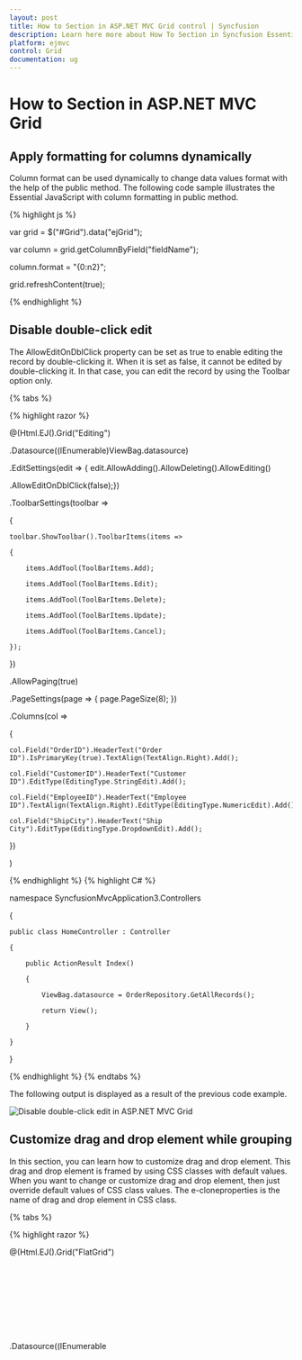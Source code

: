 ```yaml
---
layout: post
title: How to Section in ASP.NET MVC Grid control | Syncfusion
description: Learn here more about How To Section in Syncfusion Essential ASP.NET MVC Grid Control, its element and more.
platform: ejmvc
control: Grid
documentation: ug
---
```

# How to Section in ASP.NET MVC Grid

##  Apply formatting for columns dynamically

Column format can be used dynamically to change data values format with the help of the public method. The following code sample illustrates the Essential JavaScript with column formatting in public method.

{% highlight js %}

var grid = $("#Grid").data("ejGrid");

var column = grid.getColumnByField("fieldName");

column.format = "{0:n2}";

grid.refreshContent(true);


{% endhighlight  %}


## Disable double-click edit

The AllowEditOnDblClick property can be set as true to enable editing the record by double-clicking it. When it is set as false, it cannot be edited by double-clicking it. In that case, you can edit the record by using the Toolbar option only.

{% tabs %}
 
{% highlight razor %}

@(Html.EJ().Grid<object>("Editing")

.Datasource((IEnumerable<object>)ViewBag.datasource)

.EditSettings(edit => { edit.AllowAdding().AllowDeleting().AllowEditing()

.AllowEditOnDblClick(false);})

.ToolbarSettings(toolbar =>

{

	toolbar.ShowToolbar().ToolbarItems(items =>

	{

		items.AddTool(ToolBarItems.Add);

		items.AddTool(ToolBarItems.Edit);

		items.AddTool(ToolBarItems.Delete);

		items.AddTool(ToolBarItems.Update);

		items.AddTool(ToolBarItems.Cancel);

	});

})

.AllowPaging(true)

.PageSettings(page => { page.PageSize(8); })

.Columns(col =>

{

	col.Field("OrderID").HeaderText("Order ID").IsPrimaryKey(true).TextAlign(TextAlign.Right).Add();

	col.Field("CustomerID").HeaderText("Customer ID").EditType(EditingType.StringEdit).Add();

	col.Field("EmployeeID").HeaderText("Employee ID").TextAlign(TextAlign.Right).EditType(EditingType.NumericEdit).Add();

	col.Field("ShipCity").HeaderText("Ship City").EditType(EditingType.DropdownEdit).Add();

})

)


{% endhighlight  %}
{% highlight C# %}

namespace SyncfusionMvcApplication3.Controllers

{

    public class HomeController : Controller

    {

        public ActionResult Index()

        {

            ViewBag.datasource = OrderRepository.GetAllRecords();

            return View();

        }         

    }	

}

{% endhighlight %}
{% endtabs %}


The following output is displayed as a result of the previous code example.

![Disable double-click edit in ASP.NET MVC Grid](How-to_images/Disable-double-click-edit_img1.png)


## Customize drag and drop element while grouping

In this section, you can learn how to customize drag and drop element. This drag and drop element is framed by using CSS classes with default values. When you want to change or customize drag and drop element, then just override default values of CSS class values. The e-cloneproperties is the name of drag and drop element in CSS class.

{% tabs %}
 
{% highlight razor %}

<style type="text/css">

	.e-grid .e-cloneproperties 
	{

		background-color: black;

	}

</style>

@(Html.EJ().Grid<EditableOrder>("FlatGrid")

.Datasource((IEnumerable<object>)ViewBag.datasource)

.AllowGrouping(true)

.AllowPaging()

)

{% endhighlight  %}

{% highlight C# %}

namespace MVCSampleBrowser.Controllers

{

    public partial class GridController : Controller

    {
        public ActionResult Default()

        {
            ViewBag.datasource = OrderRepository.GetAllRecords();
            return View();
        }
    }
}

{% endhighlight  %}

{% endtabs %} 



The following output is displayed as a result of the previous code example.

![Customize drag and drop element while grouping in ASP.NET MVC Grid](How-to_images/Customize-Drag-and-Drop-element-while-grouping_img1.png)

## Display tooltip

To apply tooltip for cells, You need to use the `CustomAttributes` in columns. For more reference, about the [`CustomAttributes`](http://help.syncfusion.com/aspnetmvc/grid/columns#custom-attribute).

{% tabs %}


{% highlight razor %}


@(Html.EJ().Grid<OrdersView>("FlatGrid")

        .Datasource((IEnumerable<object>)ViewBag.datasource)

        .AllowPaging()

        .Columns(col =>

           {

               col.Field("OrderID").HeaderText("Order ID").TextAlign(TextAlign.Right).Width(75).Add();
               col.Field("CustomerID").HeaderText("Customer ID").Width(80).CustomAttributes(customAttributes => customAttributes.AddAttribute("title","")).Add();
               col.Field("EmployeeID").HeaderText("Employee ID").Width(75).TextAlign(TextAlign.Right).Add();       
			   col.Field("Freight").HeaderText("Freight").TextAlign(TextAlign.Right).Width(75).Format("{0:C}").Add();

           })

        )

{% endhighlight  %}

{% highlight C# %}

namespace MVCSampleBrowser.Controllers

{

    public partial class GridController : Controller

    {

        // GET: /Custom Attributes/



        public ActionResult Default()

        {

              // Data gets from DataContext

            var DataSource = new NorthwindDataContext().OrdersViews.ToList();

            ViewBag.datasource = DataSource;

            return View();

        }

    }

}

{% endhighlight  %}
{% endtabs %}   

## Set dynamic dataSource to grid

Grid control is capable of updating its dataSource as and when required. The grid method “DataSource” helps in achieving this and in this method parameter, you have to pass the new dataSource as list collection.

For instance, consider a textbox above the grid and depending on its value, you can update a new datasource to the grid dynamically.

{% tabs %}
 

{% highlight razor %}

Enter EmployeeID Field Value:

<input type="text" id="colValue" />

<input type="button" id="customButton" value="Change DataSource">

@(Html.EJ().Grid<EJGrid.Models.Order>("Grid")

.Datasource((IEnumerable<object>)ViewBag.datasource)

.AllowPaging()

.Columns(col =>

{

	 col.Field("OrderID").HeaderText("Order ID").TextAlign(TextAlign.Right).Width(75).Add();

	 col.Field("EmployeeID").HeaderText("Employee ID").TextAlign(TextAlign.Right).Width(90).Add();

	 col.Field("Freight").HeaderText("Freight").Format("{0:c}").TextAlign(TextAlign.Right).Width(90).Add();

	 col.Field("ShipCity").HeaderText("Ship City").Width(90).Add();

	 col.Field("Child.Test").HeaderText("TEst").Format("{0:c}").Width(90).Add();

	 col.Field("ShipCountry").HeaderText("Ship Country").Width(90).Add();

})

)

<script>

	$("#customButton").ejButton({

	size: "Normal", click: function (args) {

	var obj = $("#Grid").ejGrid("instance");

	var value = $("#colValue").val();

	//Add custom parameter to the server

	var query = new ej.Query().addParams("EmployeeID", value);

	//Creating ejDataManager with UrlAdaptor

	var dataManager = ej.DataManager({ url: "/Home/GetData", adaptor: new ej.UrlAdaptor() });
	var promise = dataManager.executeQuery(query);
	promise.done(function (e) {

	//Assign the result to the grid dataSource using "dataSource" method.

	obj.dataSource(e.result);

	});



	}})

</script>

{% endhighlight  %}

{% highlight C# %}


namespace EJGrid.Controllers

{

    public class HomeController : Controller

    {

        public ActionResult Index()

        {

            ViewBag.datasource = null;

            return View();

        }



        public JsonResult GetData(int EmployeeID)

        {

            var data = new DataClasses1DataContext().Orders.Where(datasource => datasource.EmployeeID ==        EmployeeID).ToList();

            return Json(data, JsonRequestBehavior.AllowGet);

        }

    }

}


{% endhighlight %}
{% endtabs %} 

The following screenshot illustrates the output.

![Set dynamic dataSource to grid in ASP.NET MVC](How-to_images/Set-Dynamic-DataSource-to-Grid_img1.png)


## Custom binding for grid CRUD operation

In the grid control DataManager is used for data processing. The adaptors of dataManager are customizable that can be extended for custom binding with server-side for grid CRUD operation.

For instance bind the data to grid by using the “remoteSaveAdaptor” and extend it to modify its update method to bind edited record values of grid as “FormCollection” in the server-side.

{% tabs %}

{% highlight razor %}

@(Html.EJ().Grid<EJGrid.Models.Order>("Grid")

        .Datasource(datasource => datasource.Json((IEnumerable<object>)ViewBag.datasource).UpdateURL("Home/Update")

            .InsertURL("Home/Insert").RemoveURL("Home/Remove").Adaptor("remoteSaveAdaptor"))

        .AllowSorting()

        .AllowPaging()

        .EditSettings(edit => { edit.AllowAdding().AllowDeleting().AllowEditing(); })

        .ToolbarSettings(toolbar =>

        {

            toolbar.ShowToolbar().ToolbarItems(items =>

            {

                items.AddTool(ToolBarItems.Add);

                items.AddTool(ToolBarItems.Edit);

                    items.AddTool(ToolBarItems.Delete);

                items.AddTool(ToolBarItems.Update);

                items.AddTool(ToolBarItems.Cancel);

            });

        })

        .Columns(col =>

        {

            col.Field("OrderID").HeaderText("Order ID").IsPrimaryKey(true).TextAlign(TextAlign.Right).Width(90).ValidationRules(v => v.AddRule("required", true).AddRule("number", true)).Add();

            col.Field("EmployeeID").HeaderText("Employee ID").TextAlign(TextAlign.Right).Width(90).ValidationRules(v => v.AddRule("required", true)).Add();

            col.Field("Freight").HeaderText("Freight").TextAlign(TextAlign.Right).Width(80).Add();

            col.Field("ShipName").HeaderText("ShipName").Width(150).Add();

        })

        .ClientSideEvents(eve => eve.Load("load"))

)


    var adaptor = new ej.remoteSaveAdaptor().extend({

        insert: function (dataManager, data, tableName) {

            return {

                url: dataManager.dataSource.insertUrl,

                dataType: 'json',

                contentType: "application/x-www-form-urlencoded; charset=utf-8",

                data: $("#GridEditForm").serialize()

            };

        },

        update: function (dataManager, keyField, value, tableName) {

            return {

                type: "POST",

                url: dataManager.dataSource.updateUrl+"?id="+value.OrderID,

                dataType: 'json',

                contentType: "application/x-www-form-urlencoded; charset=utf-8",

                data: $("#GridEditForm").serialize()

            };

        },

    })



    function load(args) {

        this.model.dataSource.adaptor = new adaptor();

    }

{% endhighlight %}



{% highlight C# %}

namespace EJGrid.Controllers

{

    public class HomeController : Controller

    {

        public ActionResult Index()

        {

            ViewBag.datasource = OrderRepository.GetAllRecords();

            return View();

        }



        public ActionResult Update(int id, FormCollection value)

        {

            var order = new EditableOrder();

            order.OrderID = id;

            if (value["EmployeeID"] != "")

            order.EmployeeID = Convert.ToInt32(value["EmployeeID"]);

            if (value["Freight"] != "")

            order.Freight = Convert.ToDecimal(value["Freight"]);

            if (value["ShipCity"] != null)

            order.ShipCity = value["ShipCity"];

            OrderRepository.Update(order);

            var data = OrderRepository.GetAllRecords();

            return Json(data, JsonRequestBehavior.AllowGet);

        }

        public ActionResult Insert(FormCollection value)

        {

            var order = new EditableOrder();

            order.OrderID = Convert.ToInt32(value["OrderID"]);

            if (value["EmployeeID"] != "")

                order.EmployeeID = Convert.ToInt32(value["EmployeeID"]);

            if (value["Freight"] != "")

                order.Freight = Convert.ToDecimal(value["Freight"]);

            if (value["ShipCity"] != null)

                order.ShipCity = value["ShipCity"];

            OrderRepository.Add(order);

            var data = OrderRepository.GetAllRecords();

            return Json(data, JsonRequestBehavior.AllowGet);

        }

    }

}

{% endhighlight %}
{% endtabs %}    

 ![Custom binding for grid CRUD operation in ASP.NET MVC](How-to_images/Custom-CRUD_img1.png)
 
  
## Binding SignalR endpoint

Grid  supports the SignalR features for live updates in record. Please find the below option to configure signalR with Grid. 

1) Before configure SignalR with the ejGrid. You need to setup the SignalR configuration in Visual Studio project. For reference, please find the link given below.

N> [signalR](http://www.asp.net/signalr/overview/getting-started/tutorial-getting-started-with-signalr#setup "signalr") 



2) After configuration of SignalR, you have to create Hub for communication between different actions of grid. 
{% highlight c# %}

public class SignalHub: Hub

{

	public void modify(string action, string details)

	{

		Clients.All.modify(action, details);

	}

}

{% endhighlight %}

3) Implementation of SignalR communication with Grid through Hub.

{% tabs %}


{% highlight razor %}


@(Html.EJ().Grid<OrdersView>("FlatGrid")

        .Datasource((IEnumerable<object>)ViewBag.datasource)

        .AllowPaging()

        .Columns(col =>

           {

            col.Field("OrderID").HeaderText("Order ID").IsPrimaryKey(true).TextAlign(TextAlign.Right).Width(75).Add();
            col.Field("CustomerID").HeaderText("Customer ID").Width(80).Add();
            col.Field("EmployeeID").HeaderText("Employee ID").TextAlign(TextAlign.Right).Width(75).Add();
            col.Field("Freight").HeaderText("Freight").TextAlign(TextAlign.Right).Width(75).Format("{0:C}").Add();
            col.Field("ShipCity").HeaderText("Ship City").Width(80).Add();

           })

        )
	<!--Reference the SignalR library. -->	
<script src="~/Scripts/jquery.signalR-1.1.4.min.js"></script>
<!--Reference the autogenerated SignalR hub script. -->
<script src="@Url.Content("~/signalr/hubs")" type="text/javascript"></script>
<script>
    $(function () {
        window.signal = $.connection.signalHub;
        window.signal.client.modify = function (action, details) {
            details = JSON.parse(details);
            if (action == "add") $("#FlatGrid").ejGrid("addRecord", details);
            else if (action == "beginedit") $("#Editing").ejGrid("updateRecord", "OrderID", details);
            else $("#Editing").ejGrid("deleteRecord", "OrderID", details);
        };
        $.connection.hub.start().done(function () {
            window.actionComplete = function (args) {
                if (args.requestType == "save" || args.requestType == "delete") window.signal.server.modify(args.requestType == "delete" ? args.requestType : window.previousAction, JSON.stringify(args.rowData));
                if (args.requestType != "delete") window.previousAction = args.requestType;
            }
        });
    })
</script>

{% endhighlight  %}

{% highlight C# %}

namespace MVCSampleBrowser.Controllers

{

    public partial class GridController : Controller

    {

        // GET: /Custom Attributes/



        public ActionResult Default()

        {

              // Data gets from DataContext

            var DataSource = new NorthwindDataContext().OrdersViews.ToList();

            ViewBag.datasource = DataSource;

            return View();

        }

    }

}

{% endhighlight  %}
{% endtabs %}   

## Copy data from Excel to grid

This [blog](https://www.syncfusion.com/blogs/post/Copying-and-Pasting-Excel-Sheet-Data-to-Grid-ASPNET-MVC.aspx) is about conversion of Excel to JSON data. After got JSON data you can bind it to the grid. 


## Use NHibernate with grid

### NHibernate

NHibernate is an object-relational mapping (ORM) solution for the Microsoft .NET platform. It provides a Framework for mapping an object-oriented domain model to a traditional relational database.

### Populate Grid with data by using NHibernate

You can populate the grid with data obtained by using the NHibernate. The UrlAdaptor can be used for data binding and to handle the request and response from the server. You can use the CRUD URL mappers (InsertUrl/UpdateUrl/RemoveUrl/CrudUrl) to provide the action/method to be called while editing.

The grid initialization is as follows.

{% tabs %}

{% highlight razor %}

@(Html.EJ().Grid<EmployeeMap>("Grid")

.Datasource(datasource =>

	datasource.URL("Home/GetData") //Action which returns data

	.InsertURL("Home/PerformInsert") 

	.UpdateURL("Home/PerformUpdate")

	.RemoveURL("Home/PerformDelete")

	.Adaptor(AdaptorType.UrlAdaptor)

)

.AllowPaging()

.EditSettings(edit => edit.AllowEditing().AllowAdding().AllowDeleting().EditMode(EditMode.Normal))

.ToolbarSettings(tools => tools.ShowToolbar().ToolbarItems(items =>

{

	items.AddTool(ToolBarItems.Add);

	items.AddTool(ToolBarItems.Edit);

	items.AddTool(ToolBarItems.Delete);

	items.AddTool(ToolBarItems.Update);

	items.AddTool(ToolBarItems.Cancel);

}))

.Columns(col =>

{

	col.Field("EmployeeID").HeaderText("Employee ID").IsPrimaryKey(true).TextAlign(TextAlign.Right).Width(75).Add();

	col.Field("FirstName").HeaderText("First Name").Width(80).Add();

	col.Field("LastName").HeaderText("Last Name").Add();

	col.Field("Designation").HeaderText("Designation"). Width(75).Add();

})

)

{% endhighlight %}
{% highlight C# %}

namespace UsingNHibernate.Controllers

{

    public class HomeController : Controller

    {

        public IEnumerable<EmployeeMap> list { get; set; }



        public ActionResult Index()

        {



            return View();

        }



        //PROVIDE GRID DATASOURCE

        public ActionResult GetData()

        {

            using (ISession session = AppSession.OpenSession())

            {

                list = session.Query<EmployeeMap>().ToList();

            }

            return Json(new { result = list, count = list.Count() }, JsonRequestBehavior.AllowGet);

        }



        //PERFORM INSERT

        public ActionResult PerformInsert(string action, EmployeeMap value)

        {

            using (ISession session = AppSession.OpenSession())

            {

                using (ITransaction transaction = session.BeginTransaction())

                {

                    session.Save(value);

                    transaction.Commit();

                }

                list = session.Query<EmployeeMap>().ToList();

            }

            return Json(new { result = value, count = list.Count() }, JsonRequestBehavior.AllowGet);

        }



        //PERFORM UPDATE

        public ActionResult PerformUpdate(int key, EmployeeMap value)

        {

            using (ISession session = AppSession.OpenSession())

            {

                var employeeUpdate = session.Get<EmployeeMap>(key);



                employeeUpdate.Designation = value.Designation;

                employeeUpdate.FirstName = value.FirstName;

                employeeUpdate.LastName = value.LastName;



                using (ITransaction transaction = session.BeginTransaction())

                {

                    session.Save(employeeUpdate);

                    transaction.Commit();

                }

                list = session.Query<EmployeeMap>().ToList();

            }



            return Json(new { result = value, count = list.Count() }, JsonRequestBehavior.AllowGet);

        }



        //PERFORM DELETE

        public ActionResult PerformDelete(int key)

        {

            using (ISession session = AppSession.OpenSession())

            {

                using (ITransaction transaction = session.BeginTransaction())

                {

                    session.Delete(session.Get<EmployeeMap>(key));

                    transaction.Commit();

                }

                list = session.Query<EmployeeMap>().ToList();

            }

            return Content("Success"); // Json(new { result = list, count = list.Count() }, JsonRequestBehavior.AllowGet);

        }



    }

}

{% endhighlight %}
{% endtabs %}  
The SessionFactory used by the application is as follows.


{% highlight c# %}
public static class AppSession

{

	public static ISession OpenSession()

	{

		var configuration = new Configuration();

		var configurationPath = HttpContext.Current.Server.MapPath(@"~\Models\nHibernateConfig\Employee.cfg.xml");

		configuration.Configure(configurationPath);

		var employeeConfigurationFile = HttpContext.Current.Server.MapPath(@"~\Models\nHibernateConfig\EmployeeMap.hbm.xml");

		configuration.AddFile(employeeConfigurationFile);

		ISessionFactory sessionFactory = configuration.BuildSessionFactory();

		return sessionFactory.OpenSession();

	}

}

{% endhighlight  %}

N> In the previous code example, the ORM mapping is performed by using the XML-documents and the mapping files are Employee.cfg.xml and EmployeeMap.hbm.xml

## Adding comments in the exported file (Excel, Word or PDF)

We can add comments in the exported file while exporting the grid control.

### Adding comments in Excel sheet

Using the Range property and AddComment method of the XlsIO IRange Class, we will add comments to any cell of particular range in Excel sheet. 

{% tabs %}

{% highlight razor %}

    @(Html.EJ().Grid<OrdersView>("FlatGrid")
        .Datasource((IEnumerable<object>)ViewBag.datasource)
        .ToolbarSettings(toolBar => toolBar.ShowToolbar().ToolbarItems(items =>
            {
              items.AddTool(ToolBarItems.ExcelExport);                    
            }))
        .AllowPaging()
        .Columns(col =>
        {
            col.Field("OrderID").HeaderText("Order ID").TextAlign(TextAlign.Right).Add();
            col.Field("CustomerID").HeaderText("Customer ID").Add();
            col.Field("EmployeeID").HeaderText("Employee ID").TextAlign(TextAlign.Right). Add();          
            col.Field("Freight").HeaderText("Freight").TextAlign(TextAlign.Right).Add();
        })) 
        
{% endhighlight %}
{% highlight c# %}

    public partial class GridController : Controller
    {

        public ActionResult ExportingGrid()
        {
            var DataSource = new NorthwindDataContext().OrdersViews.ToList();
            ViewBag.datasource = DataSource;
            return View();
        }
        public void ExportToExcel(string GridModel)
        {
            GridProperties gridProperty = (GridProperties)Utils.DeserializeToModel(typeof(GridProperties), GridModel);
            ExcelExport exp = new ExcelExport();
            IEnumerable data = new NorthwindDataContext().OrdersViews.ToList();
            IWorkbook book = exp.Export(gridProperty, (IEnumerable)data, "Export.xlsx", ExcelVersion.Excel2010, false, false, "flat-lime", true);            
            book.ActiveSheet.Range["A1:D1"].Merge();
            book.ActiveSheet.Range["A1"].Text = "*Exported Grid Data";//Adding text to the cells of particular range
            book.ActiveSheet.Range["A1"].AddComment().Text = "*Add Comments";//Adding comments to cells of particular range
            book.SaveAs("Export.xlsx", ExcelSaveType.SaveAsXLS, System.Web.HttpContext.Current.Response, ExcelDownloadType.Open);
        }          
    }

{% endhighlight %}
{% endtabs %}

The following screenshot displays the exported grid with comments added to cells

![Adding comments in Excel sheet in ASP.NET MVC Grid](How-to_images/Add-comments-in-the-Exported-file_img1.png)

### Adding comments in exported Word document

We can add comments to the word document using the AppendComment method in the WComment class of the DocIO namespace. We can traverse through the required row/cell with the help of WTable class and thus can append the comment to the table cell.

{% tabs %}

{% highlight razor %}

    @(Html.EJ().Grid<OrdersView>("FlatGrid")
        .Datasource((IEnumerable<object>)ViewBag.datasource)
        .ToolbarSettings(toolBar => toolBar.ShowToolbar().ToolbarItems(items =>
            {                    
              items.AddTool(ToolBarItems.WordExport);                    
            }))
        .AllowPaging()
        .Columns(col =>
        {
            col.Field("OrderID").HeaderText("Order ID").TextAlign(TextAlign.Right).Add();
            col.Field("CustomerID").HeaderText("Customer ID").Add();
            col.Field("EmployeeID").HeaderText("Employee ID").TextAlign(TextAlign.Right). Add();          
            col.Field("Freight").HeaderText("Freight").TextAlign(TextAlign.Right).Add();            
        })) 

{% endhighlight %}
{% highlight c# %}

    public partial class GridController : Controller
    {

        public ActionResult ExportingGrid()
        {
            var DataSource = new NorthwindDataContext().OrdersViews.ToList();
            ViewBag.datasource = DataSource;
            return View();
        }
        public void ExportToWord(string GridModel)
        {
            WordExport exp = new WordExport();
            var DataSource = new NorthwindDataContext().OrdersViews.ToList();
            GridProperties gridProperty = (GridProperties)Utils.DeserializeToModel(typeof(GridProperties), GridModel);
            IWordDocument document = exp.Export(gridProperty, (IEnumerable)data, "Export.docx", false, false, "flat-lime", true);
            var table = document.Sections[0].Tables[0];
            table.AddRow();//Add new row to the grid table                    
            var para = table.Rows[0].Cells[0].AddParagraph().AppendComment("*Comments added");
            document.Save("Export.docx", FormatType.Docx, System.Web.HttpContext.Current.Response, HttpContentDisposition.Attachment);
        }
          
    }
    
{% endhighlight %}
{% endtabs %}

The following screenshot shows the exported grid with comments added to the document.

![Adding comments in exported Word document in ASP.NET MVC Grid](How-to_images/Add-comments-in-the-Exported-file_img2.png)

### Adding comments in exported PDF document

We can add comments to a PDF documents using the annotation support provided in the PDF namespace. The annotation added can be of any format such as freeTextAnnotation, popUpAnnotation and LineAnnotation etc., based on the requirement we can add annotation which is available under Syncfusion.Pdf.Interactive namespace.

{% tabs %}

{% highlight razor %}

    @(Html.EJ().Grid<OrdersView>("FlatGrid")
        .Datasource((IEnumerable<object>)ViewBag.datasource)
        .ToolbarSettings(toolBar => toolBar.ShowToolbar().ToolbarItems(items =>
            {
              items.AddTool(ToolBarItems.PdfExport);                    
            }))
        .AllowPaging()
        .Columns(col =>
        {
            col.Field("OrderID").HeaderText("Order ID").TextAlign(TextAlign.Right).Add();
            col.Field("CustomerID").HeaderText("Customer ID").Add();
            col.Field("EmployeeID").HeaderText("Employee ID").TextAlign(TextAlign.Right). Add();          
            col.Field("Freight").HeaderText("Freight").TextAlign(TextAlign.Right).Add();
        })) 
        
{% endhighlight %}
{% highlight c# %}

    public partial class GridController : Controller
    {

        public ActionResult ExportingGrid()
        {
            var DataSource = new NorthwindDataContext().OrdersViews.ToList();
            ViewBag.datasource = DataSource;
            return View();
        }
        public void ExportToPdf(string GridModel)
        {
            PdfExport exp = new PdfExport();
            var DataSource = new NorthwindDataContext().OrdersViews.ToList();
            GridProperties gridProperty = (GridProperties)Utils.DeserializeToModel(typeof(GridProperties), GridModel);
            PdfDocument document = exp.Export(gridProperty, (IEnumerable)data, "Export.pdf", false, false, "flat-lime", true);           
            RectangleF rectangle = new RectangleF(120, 20, 20, 125);
            //Creates a new pop-up annotation.
            PdfPopupAnnotation popupAnnotation = new PdfPopupAnnotation(rectangle, "*Comments added");
            popupAnnotation.Border.Width = 2;
            popupAnnotation.Border.HorizontalRadius = 10;
            popupAnnotation.Border.VerticalRadius = 20;            
            //Sets the PDF pop-up icon.
            popupAnnotation.Icon = PdfPopupIcon.Comment;
            //Adds the annotation to page.
            document.Pages[0].Annotations.Add(popupAnnotation);
            document.Save("Export.pdf", Response, HttpReadType.Save);
        }
          
    }
    
{% endhighlight %}
{% endtabs %}

The following screenshot displays the exported grid with comments added to cells.

![Adding comments in exported PDF document in ASP.NET MVC Grid](How-to_images/Add-comments-in-the-Exported-file_img3.png)

## Adding header and footer in the exported file (Excel, Word or PDF)

We can add header and footer in the exported file while exporting the grid control.

### Adding header and footer in Excel sheet

Using the Range Text property and SetValue method of the XlsIO IRange Class, we can add headers and footers in Excel sheet. 

{% tabs %}

{% highlight razor %}

    @(Html.EJ().Grid<OrdersView>("FlatGrid")
        .Datasource((IEnumerable<object>)ViewBag.datasource)
        .ToolbarSettings(toolBar => toolBar.ShowToolbar().ToolbarItems(items =>
            {
              items.AddTool(ToolBarItems.ExcelExport);                    
            }))
        .AllowPaging()
        .Columns(col =>
        {
            col.Field("OrderID").HeaderText("Order ID").TextAlign(TextAlign.Right).Add();
            col.Field("CustomerID").HeaderText("Customer ID").Add();
            col.Field("EmployeeID").HeaderText("Employee ID").TextAlign(TextAlign.Right). Add();          
            col.Field("Freight").HeaderText("Freight").TextAlign(TextAlign.Right).Add();
        })) 
        
{% endhighlight %}
{% highlight c# %}

    public partial class GridController : Controller
    {

        public ActionResult ExportingGrid()
        {
            var DataSource = new NorthwindDataContext().OrdersViews.ToList();
            ViewBag.datasource = DataSource;
            return View();
        }
        public void ExportToExcel(string GridModel)
        {
            GridProperties gridProperty = (GridProperties)Utils.DeserializeToModel(typeof(GridProperties), GridModel);
            ExcelExport exp = new ExcelExport();
            IEnumerable data = new NorthwindDataContext().OrdersViews.ToList();
            IWorkbook book = exp.Export(gridProperty, (IEnumerable)data, "Export.xlsx", ExcelVersion.Excel2010, false, false, "flat-lime", true);
            book.ActiveSheet.InsertRow(1);

            // Merging the sheet from Range A1 to D1 for adding title space
            book.ActiveSheet.Range["A1:D1"].Merge();

            //Adding the title using Text property
            book.ActiveSheet.Range["A1"].Text = "Grid Order Data";
            book.ActiveSheet.Range["A1"].CellStyle.HorizontalAlignment = ExcelHAlign.HAlignCenter;//set text alignment

            //Adding footer using SetValue method
            book.ActiveSheet.SetValue(book.ActiveSheet.Rows.Length + 2, book.ActiveSheet.Columns.Length - 3, "CopyRights");
            book.SaveAs("Export.xlsx", ExcelSaveType.SaveAsXLS, System.Web.HttpContext.Current.Response, ExcelDownloadType.Open);
        }          
    }

{% endhighlight %}
{% endtabs %}

### Adding header and footer in exported Word document

We can add header and footer to the word document using the HeadersFooters property in the WHeadersFooters class of the DocIO namespace. We can create an instance of the IWParagraph class and append the header/footer text to it using the AppendText method.

{% tabs %}

{% highlight razor %}

    @(Html.EJ().Grid<OrdersView>("FlatGrid")
        .Datasource((IEnumerable<object>)ViewBag.datasource)
        .ToolbarSettings(toolBar => toolBar.ShowToolbar().ToolbarItems(items =>
            {                    
              items.AddTool(ToolBarItems.WordExport);                    
            }))
        .AllowPaging()
        .Columns(col =>
        {
            col.Field("OrderID").HeaderText("Order ID").TextAlign(TextAlign.Right).Add();
            col.Field("CustomerID").HeaderText("Customer ID").Add();
            col.Field("EmployeeID").HeaderText("Employee ID").TextAlign(TextAlign.Right). Add();          
            col.Field("Freight").HeaderText("Freight").TextAlign(TextAlign.Right).Add();            
        })) 

{% endhighlight %}
{% highlight c# %}

    public partial class GridController : Controller
    {

        public ActionResult ExportingGrid()
        {
            var DataSource = new NorthwindDataContext().OrdersViews.ToList();
            ViewBag.datasource = DataSource;
            return View();
        }
        public void ExportToWord(string GridModel)
        {
            WordExport exp = new WordExport();
            var DataSource = new NorthwindDataContext().OrdersViews.ToList();
            GridProperties gridProperty = (GridProperties)Utils.DeserializeToModel(typeof(GridProperties), GridModel);
            IWordDocument document = exp.Export(gridProperty, (IEnumerable)DataSource, "Export.docx", false, false, "flat-lime", true);
            IWParagraph para = new WParagraph(document);

            //Add header to the word document
            para = document.Sections[0].HeadersFooters.Header.AddParagraph();
            //Insert the header text using AppendText method
            para.AppendText("[Header]");
            //Add footer to the word document
            para = document.Sections[0].HeadersFooters.Footer.AddParagraph();
            //Insert the footer text using AppendText method
            para.AppendText("[Footer]");

            //Adding Title to the Grid
            var index = document.LastSection.Body.ChildEntities.IndexOf(document.LastSection.Tables[0]);
            WParagraph para1 = new WParagraph(document);
            para1.Text = "Grid Title";
            document.LastSection.Body.ChildEntities.Insert(index, para1); 
            document.Save("Export.docx", FormatType.Docx, System.Web.HttpContext.Current.Response, HttpContentDisposition.Attachment);
        }
          
    }
    
{% endhighlight %}
{% endtabs %}

### Adding header and footer in the exported PDF document

We can add header/footer to a PDF documents using the PdfPageTemplateElement class. The header and footer can contain any types of element including dynamic fields.

{% tabs %}

{% highlight razor %}

    @(Html.EJ().Grid<OrdersView>("FlatGrid")
        .Datasource((IEnumerable<object>)ViewBag.datasource)
        .ToolbarSettings(toolBar => toolBar.ShowToolbar().ToolbarItems(items =>
            {
              items.AddTool(ToolBarItems.PdfExport);                    
            }))
        .AllowPaging()
        .Columns(col =>
        {
            col.Field("OrderID").HeaderText("Order ID").TextAlign(TextAlign.Right).Add();
            col.Field("CustomerID").HeaderText("Customer ID").Add();
            col.Field("EmployeeID").HeaderText("Employee ID").TextAlign(TextAlign.Right). Add();          
            col.Field("Freight").HeaderText("Freight").TextAlign(TextAlign.Right).Add();
        })) 
        
{% endhighlight %}
{% highlight c# %}

    public partial class GridController : Controller
    {

        public ActionResult ExportingGrid()
        {
            var DataSource = new NorthwindDataContext().OrdersViews.ToList();
            ViewBag.datasource = DataSource;
            return View();
        }
        public ActionResult ExportToPdf(string GridModel)
        {
            var DataSource = new NorthwindDataContext().OrdersViews.ToList();
            GridProperties gridProperty = (GridProperties)Utils.DeserializeToModel(typeof(GridProperties), GridModel);
            PdfExport exp = new PdfExport();
            PdfDocument document = exp.Export(gridProperty, (IEnumerable)DataSource, "Export.pdf", false, false, "flat-lime", true);

            RectangleF rect = new RectangleF(0, 0, document.PageSettings.Width, 50);

            //create a header pager template
            PdfPageTemplateElement header = new PdfPageTemplateElement(rect);

            //create a footer pager template
            PdfPageTemplateElement footer = new PdfPageTemplateElement(rect);

            Font f = new Font("Helvetica", 10, System.Drawing.FontStyle.Bold);

            PdfFont font = new PdfTrueTypeFont(f, true);

            header.Graphics.DrawString("Demo Report", font, PdfBrushes.Black, new Point(250, 0)); //Add custom text to the Header
            document.Template.Top = header; //Append custom template to the document           

            footer.Graphics.DrawString("CopyRights", font, PdfBrushes.Gray, new Point(250, 0));//Add Custom text to footer
            document.Template.Bottom = footer;//Add the footer template to document
            document.Save(Server.MapPath("/Output/Export.pdf"));
            return RedirectToAction("Index");
        }
          
    }
    
{% endhighlight %}
{% endtabs %}

## External search in grid

Using `search` method of grid, you can search the string in grid externally without using in-built toolbar search support. While using the `search` method it is necessary to set the `AllowSearching` property as `true`. The following code example explains the previous behavior.
{% tabs %}
{% highlight razor %}
<input type="text" id="search" class="e-ejinputtext" />

@(Html.EJ().Button("search")
.Text("Searching")
.ClientSideEvents(eve => { eve.Click("onSearching"); })
)
@(Html.EJ().Grid<OrdersView>("Grid")
.Datasource((IEnumerable<object>)ViewBag.datasource)
.AllowPaging()
.AllowSearching()
.Columns(col =>
{
col.Field("OrderID").Add();
col.Field("CustomerID").Add();
col.Field("EmployeeID").Add();
col.Field("Freight").Add();
col.Field("ShipCity").Add();
col.Field("ShipCountry").Add();
})

)

{% endhighlight %}

{% highlight js %}
function onSearching(args) {
var obj = $("#Grid").ejGrid("instance");
var val = $("#search").val();
obj.search(val);
}
{% endhighlight %}

{% highlight C# %}

namespace SyncfusionMvcApplication3.Controllers

{
  public class HomeController : Controller
    {
        public ActionResult Index()
           {
             ViewBag.datasource = OrderRepository.GetAllRecords();
             return View();
            }         
     }	
}
{% endhighlight %}
{% endtabs %}
The following output is displayed as a result of the previous code example.
![External search in ASP.NET MVC Grid](How-to_images/ExternalSearching_img1.jpeg)


##  Configure grid through the grid model properties
    
There comes a time when you want to set grid properties other than using grid builder i.e., in the Controller side. At the time you can pass `GridProperties` Model instance as a parameter to grid Helper.

We can set grid properties in server-side using the  `GridProperties`  class and use it in view page using grid Helper overload.

In addition to `id` parameter of grid helper we can also pass `GridProperties` Model as another parameter to grid helper. 

The following code example shows you how to set grid properties such as `AllowPaging`, `DataSource` and `Columns` in Controller using `GridProperties` class.

{% tabs %}   
{% highlight razor %}
    
        @model Syncfusion.JavaScript.Models.GridProperties
        @(Html.EJ().Grid<object>("FlatGrid",Model))          
      
      
{% endhighlight  %}
{% highlight c# %}

        namespace EJGrid.Controllers
         {
         public class HomeController : Controller
          {
         public ActionResult Index()
          {            
            List<Column> cols = new List<Column>();
            cols.Add(new Column() { Field = "OrderID" });
            cols.Add(new Column() { Field = "EmployeeID" });
            cols.Add(new Column() { Field = "ShipCity" });
            cols.Add(new Column() { Field = "ShipCountry" });
            cols.Add(new Column() { Field = "Freight" });

            GridProperties prop = new GridProperties();
            prop.DataSource = OrderRepository.GetAllRecords();
            prop.Columns = cols;
            prop.AllowPaging = true;
            return View(prop);
          }
         }
        }
{% endhighlight  %}
{% endtabs %}  

The following output is displayed as a result of the previous code example.

![Configure grid through the grid model properties in ASP.NET MVC](How-to_images/Configure Grid through Grid Model properties_img1.png)

##  Work with partial views

The grid can be rendered in either `Unobtrusive` or `Non-unobtrusive` mode.
       
In unobtrusive mode, to load grid from partial view via AJAX, in the success callback, the partial view should be parsed using the `ej.widget.init` method.  

 N> The `ej.widget.init` method is available in `ej.unobtrusive.min.js` file.
    
 N> If  the `InitUnobtrusiveInScriptManager`  key is set in appSettings of web config then the `Html.EJ().ScriptManager()` should be placed in the partial view.

 The following code example describes the previous behavior.

{% tabs %}   
{% highlight razor %}

           @(Html.EJ().Grid<OrdersView>("PartialGrid")
                .Datasource((IEnumerable<OrdersView>)Model)
                .AllowPaging()           
                .Columns(col =>
                 {
                    col.Field(o => o.OrderID).HeaderText("Order ID").Width(70).TextAlign(TextAlign.Right).Add();
                    col.Field(o => o.EmployeeID).HeaderText("Employee ID").Width(70).TextAlign(TextAlign.Right).Add();
                    col.Field(o => o.CustomerID).HeaderText("Customer ID").Width(70).Add();
                    col.Field(o => o.Freight).HeaderText("Freight").Width(70).TextAlign(TextAlign.Right).Add();
                })
             )
{% endhighlight  %}
{% highlight c# %}

          namespace Grid.Controllers
           {      
            public class HomeController : Controller
             {
              public ActionResult Index()
              {           
               return View();
              }
              public ActionResult GetPartial()
              {
               var model = new NorthwindDataContext().OrdersViews.ToList();
               return PartialView("_GridPartial", model);
               }
              }
           }
{% endhighlight  %}
{% highlight html %}
   
         <div id="target"></div>
{% endhighlight  %}
{% highlight js %}     
    
        <script>
          $(function(){      
             $.ajax({
                 url:'@Url.Action("GetPartial")',
                 success: function(doc){                
                 $("#target").html(doc);
                 ej.widget.init($("#target"));
                }
             });
          });
       </script>
{% endhighlight  %}
{% endtabs %}  

The following output is displayed as a result of the previous code example.

![Work with partial views in ASP.NET MVC Grid](How-to_images/Work with partial views_img1.png)


In non-unobtrusive mode, to load grid from partial view via AJAX, the `ScriptManager` HTML helper should be placed at the bottom of the partial view.

N> The `Html.EJ().ScriptManager()` which is placed in the Layout page will not initiate control rendering in partial view hence every partial view should have their own `ScriptManager`.

The following code sample describes the previous behavior.

{% tabs %}   
{% highlight razor %}

           @(Html.EJ().Grid<OrdersView>("PartialGrid")
                .Datasource((IEnumerable<OrdersView>)Model)
                .AllowPaging()           
                .Columns(col =>
                 {
                    col.Field(o => o.OrderID).HeaderText("Order ID").Width(70).TextAlign(TextAlign.Right).Add();
                    col.Field(o => o.EmployeeID).HeaderText("Employee ID").Width(70).TextAlign(TextAlign.Right).Add();
                    col.Field(o => o.CustomerID).HeaderText("Customer ID").Width(70).Add();
                    col.Field(o => o.Freight).HeaderText("Freight").Width(70).TextAlign(TextAlign.Right).Add();
                })
            )
           @(Html.EJ().ScriptManager())
{% endhighlight  %}
{% highlight c# %}

        namespace Grid.Controllers
        {      
         public class HomeController : Controller
         {
          public ActionResult Index()
           {           
            return View();
           }
           public ActionResult GetPartial()
           {
            var model = new NorthwindDataContext().OrdersViews.ToList();
            return PartialView("_GridPartial", model);
          }
         }
        }
{% endhighlight  %}
{% highlight html %}
   
          <div id="target"></div>
 {% endhighlight  %}
{% highlight js %}     
    
            <script>
                 $(function(){      
                 $.ajax({
                 url:'@Url.Action("GetPartial")',
                success: function(doc){                
                 $("#target").html(doc);
                 }
               });
            });
           </script>     
{% endhighlight  %}
{% endtabs %}  

The following output is displayed as a result of the previous code example.

![Load grid from partial view via AJAX in ASP.NET MVC Grid](How-to_images/Work with partial views_img2.png)

## Rendering the grid using grid properties in server-side

The GridProperties helps to render the grid control in server-side.

The following code example which will explain to render the grid control in server-side.

{% tabs %}

{% highlight razor %}


  @(Html.EJ().Grid<object>("FlatGrid", Model))
  

{% endhighlight  %}

{% highlight c# %}

   namespace Grid.Controllers
   {
     public class GridController : Controller
     {
        public ActionResult GridFeatures()
        {
            GridProperties grid = new GridProperties();
            List<Column> colList = new List<Column>();
            colList.Add(new Column() { Field = "OrderID", HeaderText="Order ID", TextAlign = Syncfusion.JavaScript.TextAlign.Right, Width = 75 });
            colList.Add(new Column() { Field = "CustomerID", HeaderText = "Customer ID", Width = 80 });
            colList.Add(new Column() { Field = "ShipName", HeaderText = "Ship Name", Width = 100 });
            colList.Add(new Column() { Field = "ShipCity", HeaderText = "Ship City", Width = 100 });
            colList.Add(new Column() { Field = "Freight", HeaderText = "Freight", Width = 80, TextAlign = Syncfusion.JavaScript.TextAlign.Right });
            grid.Columns = colList;
            grid.AllowPaging = true;
            grid.DataSource = OrderRepository.GetAllRecords().ToList();
            return View(grid);
        }
     }
   }
   
{% endhighlight  %}

{% endtabs %} 

The following output is displayed as a result of the previous code example.

![ASP.NET MVC Grid rendered in server side](Getting-Started_images/Getting-Started_img4.png)


## Export grid to target location without download prompt(Excel, Word or PDF)

In the Export method we have assigned the target location to save the exported file in the specified path. The target location is placed using the Server.MapPath.

The following code example shows how to save the exported files in a target location.

{% tabs %}

{% highlight razor %}


 @(Html.EJ().Grid<EmployeeView>("MasterGrid")
        .Datasource((IEnumerable<object>)ViewBag.DataSource)
        .AllowPaging()
        .ToolbarSettings(toolBar => toolBar.ShowToolbar().ToolbarItems(items =>
        {
            items.AddTool(ToolBarItems.ExcelExport);
            items.AddTool(ToolBarItems.WordExport);
            items.AddTool(ToolBarItems.PdfExport);
        }))
        .Columns(col =>
        {
            col.Field("OrderID").HeaderText("Order ID").TextAlign(TextAlign.Right).Add();
            col.Field("CustomerID").HeaderText("Customer ID").Add();
            col.Field("EmployeeID").HeaderText("Employee ID").TextAlign(TextAlign.Right).Add();
            col.Field("Freight").HeaderText("Freight").TextAlign(TextAlign.Right).Add();
        })        
)
  

{% endhighlight  %}

{% highlight c# %}

   public ActionResult GridFeatures()
        {

            var DataSource = new NorthwindDataContext().OrdersViews.ToList();
            ViewBag.DataSource = DataSource;
            return View();
            
        }
        public void ExportToExcel(string GridModel)
        {

            ExcelExport exp = new ExcelExport();
            string targetFolder = Server.MapPath("") + "\\New folder\\";    // Set the target folder using Server.MapPath
            var DataSource = new NorthwindDataContext().OrdersViews.ToList();
            GridProperties obj = (GridProperties)Syncfusion.JavaScript.Utils.DeserializeToModel(typeof(GridProperties), GridModel);
            exp.Export(obj, DataSource, "Export.xlsx", ExcelVersion.Excel2010, false, false, "flat-saffron", true, targetFolder);    //specify the path which helps to save the excel file in local folder  

        }
        public void ExportToWord(string GridModel)
        {

            WordExport exp = new WordExport();
            string targetFolder = Server.MapPath("") + "\\New folder\\";   // Set the target folder using Server.MapPath
            var DataSource = new NorthwindDataContext().OrdersViews.ToList();
            GridProperties obj = (GridProperties)Syncfusion.JavaScript.Utils.DeserializeToModel(typeof(GridProperties), GridModel);
            exp.Export(obj, DataSource, "Export.docx", false, false, "flat-saffron", true, targetFolder);   //specify the path which helps to save the excel file in local folder 

        }

        public void ExportToPdf(string GridModel)
        {

            PdfExport exp = new PdfExport();
            string targetFolder = Server.MapPath("") + "\\New folder\\";    // Set the target folder using Server.MapPath
            var DataSource = new NorthwindDataContext().OrdersViews.ToList();
            GridProperties obj = (GridProperties)Syncfusion.JavaScript.Utils.DeserializeToModel(typeof(GridProperties), GridModel);
            exp.Export(obj, DataSource, "Export.pdf", false, false, "flat-saffron", true, targetFolder);     //specify the path which helps to save the excel file in local folder 

        }
        
{% endhighlight  %}

{% endtabs %}

See Also

For more information on enable unobtrusive please refer this [link]( http://help.syncfusion.com/aspnetmvc/getting-started#to-enable-unobtrusive-option-in-your-application).

## Hierarchy grid with different foreignKeyField in parent and child table

The `QueryString` property is used to filter the childGrid data based on value in parent grid data. But when the field name provided in the `QueryString` does not exists in Child grid, then the `ForeignKeyField` property is used to filter the childGrid data. If the foreign key column name differs for parent and child grid then use the `ForeignKeyField` property of grid.

The following code example explains the previous behavior.

{% tabs %}

{% highlight razor %}

@(Html.EJ().Grid<EmployeeView>("HierarchyGrid")
        .Datasource((IEnumerable<object>)ViewBag.datasource)
        .Columns(col =>
        {
            col.Field("EmployeeID").HeaderText("Employee ID").TextAlign(TextAlign.Right).Width(85).Add();
            col.Field("FirstName").HeaderText("First Name").Width(100).Add();
            col.Field("City").Width(100).Add();
            col.Field("Country").Width(100).Add();
        })
        .ChildGrid(child =>
        {
            child.Datasource("http://js.syncfusion.com/demos/ejServices/Wcf/Northwind.svc/Orders")
                .QueryString("FirstName")
                .ForeignKeyField("CustomerName")
                .AllowPaging()
                .PageSettings(page => page.PageSize(5))
                .Columns(col =>
                {
                    col.Field("OrderID").HeaderText("Order ID").TextAlign(TextAlign.Right).Width(75).Add();
                    col.Field("ShipCity").HeaderText("Ship City").Width(100).Add();
                    col.Field("CustomerName").HeaderText("First Name").Width(100).Add();
                    col.Field("CustomerID").HeaderText("Customer ID").Width(120).Add();
                    col.Field("ShipName").HeaderText("Ship Name").Width(100).Add();
                });
        })

)

{% endhighlight  %}
{% highlight c# %}

public partial class GridController : Controller

{

	//

	// GET: /HierarchyGrid/

	 public ActionResult HierarchyGrid()

        {

            var DataSource = new NorthwindDataContext().EmployeeViews.ToList();

            ViewBag.datasource = DataSource;

            return View();

        }

}


{% endhighlight  %}

{% endtabs %} 

The following output is displayed as a result of the previous code example.
![ASP.NET MVC Hierarchy grid with different foreignKeyField in parent and child table](Hierarchy-Grid_images/Hierarchy-Grid_images2.png)

## Display other Syncfusion controls in grid columns

We can display the other Syncfusion controls using the `Template` property of grid columns and `TemplateRefresh` event of ejGrid control.

{% tabs %}

{% highlight razor %}

  @(Html.EJ().Grid<object>("FlatGrid")
        .Datasource((IEnumerable<object>)ViewBag.datasource)
        .AllowPaging()
        .ClientSideEvents(event => event.TemplateRefresh("template"))
        .Columns(col =>
        {
            col.HeaderText("Employee Rating").Template("#columnTemplate").Width(100).Add();
            col.Field("EmployeeID").HeaderText("Employee ID").Width(90).Add();
            col.Field("FirstName").HeaderText("First Name").Width(90).Add();
            col.Field("LastName").HeaderText("Last Name").Width(90).Add();
            col.Field("Country").HeaderText("Country").Width(80).Add();    
        })
  )
  
{% endhighlight  %}

{% highlight c# %}

   namespace Grid.Controllers
   {
     public class GridController : Controller
     {
        public ActionResult GridFeatures()
        {
            var DataSource = new NorthwindDataContext().EmployeeViews.ToList();
            ViewBag.datasource = DataSource;
            return View();
        }
     }
   }
   
{% endhighlight  %}

{% highlight js %}

<script type="text/x-jsrender" id="columnTemplate">
    {{"{{"}}if EmployeeID<3{{}}}}

        <input type="text" class="rating" value="3" />

    {{"{{"}}else EmployeeID>2 && EmployeeID<5{{}}}}

        <input type="text" class="rating" value="3" />

    {{"{{"}}else EmployeeID>4{{}}}}
        <input type="text" class="rating" value="5" />

    {{"{{"}}/if{{}}}}
</script>

<script type="text/javascript">
    function template(args) {
        $(args.cell).find(".rating").ejRating({ allowReset: false });
    }
</script>
   
{% endhighlight  %}

{% endtabs %} 

The following output is displayed as a result of the previous code example.

![Display other controls in grid columns in ASP.NET MVC](How-to_images/Display_Other_controls_img1.png)

## Perform grid actions on external button click

### CRUD operations

Using the `addRecord` method of grid, you can add a record to a grid externally without using in-built toolbar add support. While using the `addRecord` method it is necessary to set the `AllowAdding` property as `true`.
Using `deleteRecord` method of grid, you can delete a record to a grid externally without using in-built toolbar delete support. While using the  `deleteRecord` method it is necessary to set the `AllowDeleting` property as `true`.
Using `updateRecord` method of grid, you can update a record to a grid externally without using in-built toolbar update support. While using the `updateRecord` method it is necessary to set the `AllowEditing` property as `true`.

### Filtering

Using the `filterColumn` method of grid, you can filter the data in the grid externally without using in-built filter support. While using `filterColumn` method it is necessary to set `AllowFiltering` property as `true`.

### Grouping

Using the `groupColumn` and `ungroupColumn` method of grid, you can group/ungroup the grid externally without using in-built grouping support. While using the `groupColumn` and `ungroupColumn` method it is necessary to set the `AllowGrouping` property as `true`.

### Sorting

Using the `sortColumn` method of grid, you can sort the grid externally without using in-built sorting support. While using the `sortColumn` method it is necessary to set the y`AllowSorting` property as `true`.

The following code example explains the previous behavior.

{% tabs %}
{% highlight html %}
<table>
    <tr>
        <td>
            <b>CRUD</b><br>@(Html.EJ().Button("AddRecord")
                  .Width("100px")
                  .ClientSideEvents(eve => { eve.Click("addRecord"); })
                  .Text("AddRecord")
            )
            @(Html.EJ().Button("UpdateRecord")
                  .Width("100px")
                  .ClientSideEvents(eve => { eve.Click("updateRecord"); })
                  .Text("UpdateRecord")
            )
            @(Html.EJ().Button("DeleteRecord")
                  .Width("100px")
                  .ClientSideEvents(eve => { eve.Click("deleteRecord"); })
                  .Text("DeleteRecord")
            )
        </td>
        <td>
            <b>Filtering</b><br><br>
            @(Html.EJ().DropDownList("FilterColumnOne")
                  .TargetID("Order")
                  .Width("120px")
                  .WatermarkText("Select filter value one")
                  .SelectedIndex(0)
            )
            @(Html.EJ().DropDownList("FilterColumnTwo")
                  .TargetID("Employee")
                  .Width("120px")
                  .WatermarkText("Select filter value two")
                  .SelectedIndex(0)
            )
            @(Html.EJ().Button("filter")
                  .Width("100px")
                  .ClientSideEvents(eve => { eve.Click("Filter"); })
                  .Text("Filter")
            )
            @(Html.EJ().Button("ClearFilter")
                  .Width("100px")
                  .ClientSideEvents(eve => { eve.Click("clearFilter"); })
                  .Text("Clear")
            )
        </td>
        <div id="Order"><ul><li>10001</li><li>10249</li><li>10250</li><li>10251</li><li>10252</li></ul></div>
        <div id="Employee"><ul><li>1</li><li>2</li><li>3</li><li>4</li><li>5</li></ul></div>
        <td>
            <b>Grouping</b><br><br>
            <div id="columnName">
                <ul>
                    <li>OrderID</li>
                    <li>CustomerID</li>
                    <li>Freight</li>
                    <li>Verified</li>
                    <li>ShipName</li>
                </ul>
            </div><br>
            @(Html.EJ().DropDownList("GroupColumnName")
                .TargetID("columnName")
                .Width("115px")
                .SelectedIndex(0)
                .ClientSideEvents(eve => { eve.Change("OnChange"); })
            )
            @(Html.EJ().Button("groupColumn")
                .Width("100px")
                .Size(ButtonSize.Medium)
                .ClientSideEvents(eve => { eve.Click("clickToGroup"); })
                .Text("GroupColumn")
            )
            @(Html.EJ().Button("unGroupColumn")
                .Width("115px")
                .Size(ButtonSize.Medium)
                .ClientSideEvents(eve => { eve.Click("clickToGroup"); })
                .Text("UnGroupColumn")
            )
        </td>
        <td>
            <b>Sorting</b><br><br>
            <div id="sortColumnName">
                <ul>
                    <li>Order ID</li>
                    <li>Customer ID</li>
                    <li>Employee ID</li>
                    <li>Freight</li>
                    <li>Ship City</li>
                </ul>
            </div>
            @(Html.EJ().DropDownList("SortColumnName")
                  .TargetID("sortColumnName")
                  .Width("120px")
                  .SelectedIndex(0)
            )
            <div id="directions">
                <ul>
                    <li>Ascending</li>
                    <li>Descending</li>
                </ul>
            </div>
            @(Html.EJ().DropDownList("Directions")
                  .TargetID("directions")
                  .Width("120px")
                  .SelectedIndex(0)
            )
            @(Html.EJ().Button("doSorting")
                  .Width("100px")
                  .ClientSideEvents(eve => { eve.Click("Sort"); })
                  .Text("Sort")
            )
            @(Html.EJ().Button("clearSort")
                  .Width("100px")
                  .ClientSideEvents(eve => { eve.Click("Sort"); })
                  .Text("Clear")
            )
        </td>
    </tr>
</table>

@(Html.EJ().Grid<object>("FlatGrid")
        .Datasource((IEnumerable<object>)ViewBag.datasource)
        .AllowGrouping()
        .AllowFiltering()
        .AllowPaging()
        .AllowSorting()
        .EditSettings(edit => { edit.AllowAdding().AllowDeleting().AllowEditing(); })
        .ToolbarSettings(toolbar =>
        {
            toolbar.ShowToolbar().ToolbarItems(items =>
            {
                items.AddTool(ToolBarItems.Add);
                items.AddTool(ToolBarItems.Edit);
                items.AddTool(ToolBarItems.Delete);
                items.AddTool(ToolBarItems.Update);
                items.AddTool(ToolBarItems.Cancel);
            });
        })
        .Columns(col =>
        {
            col.Field("OrderID").HeaderText("Order ID").IsPrimaryKey(true).TextAlign(TextAlign.Right).Width(150).Add();
            col.Field("CustomerID").HeaderText("Customer ID").Width(200).Add();
            col.Field("EmployeeID").HeaderText("Employee ID").Width(150).Add();
            col.Field("Freight").HeaderText("Freight").TextAlign(TextAlign.Right).Width(150).Format("{0:C}").Add();
            col.Field("OrderDate").HeaderText("Order Date").Width(200).Add();
        })
)
{% endhighlight  %}

{% highlight c# %}

    public partial class GridController : Controller

{

	//

	// GET: /ExternalButton/

	 public ActionResult ExternalButton()

        {

            var DataSource = new NorthwindDataContext().EmployeeViews.ToList();

            ViewBag.datasource = DataSource;

            return View();

        }

}

{% endhighlight  %}

{% highlight js %}
<script type="text/javascript">
    function addRecord(){
        var gridObj = $('#FlatGrid').data("ejGrid");
        gridObj.addRecord({ "OrderID": 12333 });
    }
    function deleteRecord(){
        var gridObj = $('#FlatGrid').data("ejGrid");
        gridObj.deleteRecord("OrderID", { OrderID: gridObj.model.dataSource[gridObj.model.selectedRowIndex].OrderID });
    }
    function updateRecord(){
        var gridObj = $('#FlatGrid').data("ejGrid");
        gridObj.updateRecord("OrderID", { OrderID: 10002, EmployeeID: 6 });
    }
    function Filter(args) {
        var obj = $('#FlatGrid').data("ejGrid");
        var one = $('#FilterColumnOne').data("ejDropDownList");
        var two = $('#FilterColumnTwo').data("ejDropDownList");
        var One = one.getValue();
        var Two = two.getValue();
        obj.filterColumn([{field:"OrderID",operator:"equal",value:One,predicate:"and", matchcase:true},{field:"EmployeeID",operator:"equal",value:Two,predicate:"and", matchcase:true}]);
    }
    function clearFilter(args) {
        var gridObj = $("#FlatGrid").data("ejGrid");
        gridObj.clearFiltering();
    }
    function Sort(args) {
        var gridObj = $("#FlatGrid").data("ejGrid");
                if (gridObj != undefined) {
                    gridObj.clearSorting();
                    if (this.element.attr('id').indexOf("doSorting") != -1) {
                        var name = $('#SortColumnName').data("ejDropDownList");
                    var direction = $('#Directions').data("ejDropDownList");
                    var columnName = name.getValue().replace(/\s*/g, "");
                    var sortDirection = direction.getValue().toLowerCase();
                    gridObj.sortColumn(columnName, sortDirection);
                }
        }
    }

    function clickToGroup(args) {
        var gridObj = $("#FlatGrid").data("ejGrid");
        var columnName = $("#GroupColumnName").ejDropDownList("getSelectedValue");
        if (this.element.attr("id") == "groupColumn") {
            gridObj.groupColumn(columnName);
                $("#groupColumn").ejButton("disable");
                $("#unGroupColumn").ejButton("enable");
            
        }
        else {
            gridObj.ungroupColumn(columnName);
            group = true;
            $("#unGroupColumn").ejButton("disable");
            $("#groupColumn").ejButton("enable");
        }
    }
    function OnChange() {
        var gridObj = $("#FlatGrid").data("ejGrid");
        var columnName = $("#GroupColumnName").ejDropDownList("getSelectedValue");
        if ($.inArray(columnName, gridObj.model.groupSettings.groupedColumns) != -1) {
            $("#unGroupColumn").ejButton("enable");
            $("#groupColumn").ejButton("disable");
        }
        else {
            $("#groupColumn").ejButton("enable");
            $("#unGroupColumn").ejButton("disable");
        }
    }
</script>

{% endhighlight %}

{% endtabs %}
The following output is displayed as a result of the previous code example.
![Action with External Button in ASP.NET MVC](How-to_images/Actionswithexternalbutton_img1.png)

## Getting Datasource of Grid in Sorted Order

Grid column can be sorted and after sorting, the datasource can be obtained in the same order using `sortBy` query and `executeLocal` method of DataManager.

The following code example describes the above behavior.

{% tabs %}

{% highlight razor %}

  @(Html.EJ().Button("Sorting")
                  .Width("100px")
                  .ClientSideEvents(eve => { eve.Click("GetSortedData"); })
                  .Text("GetSortedData")
)

@(Html.EJ().Grid<object>("FlatGrid")
                  .Datasource((IEnumerable<object>)ViewBag.datasource)                                   
                  .AllowPaging()
                  .AllowSorting()
                  .AllowMultiSorting()
                  .Columns(col =>
                     {
                       col.Field("OrderID").HeaderText("Order ID").Width(75).Add();
                       col.Field("CustomerID").HeaderText("Customer ID").Width(80).Add();
                       col.Field("EmployeeID").HeaderText("Employee ID").Width(75).Add();
                       col.Field("ShipCity").HeaderText("Verified").Width(110).Add();
                     }))
  
{% endhighlight  %}

{% highlight c# %}

   namespace Grid.Controllers
   {
     public class GridController : Controller
     {
        public ActionResult GridFeatures()
        {
            var DataSource = new NorthwindDataContext().EmployeeViews.ToList();
            ViewBag.datasource = DataSource;
            return View();
        }
     }
   }
   
{% endhighlight  %}

{% highlight js %}

<script type="text/javascript">
   function GetSortedData(args) {
            var obj = $("#FlatGrid").ejGrid("instance");   
            var Sort = obj.model.sortSettings.sortedColumns;  
            var query = ej.Query();               
            if(obj.model.sortSettings.sortedColumns.length){
                for(var i=Sort.length-1;i>=0;i--){        
                  query.sortBy(Sort[i].field, Sort[i].direction); 
                }
            var SortedDatasource = ej.DataManager(obj.model.dataSource).executeLocal(query); 
    }
}
</script>
   
{% endhighlight  %}

{% endtabs %}

N> This solution is applicable only for local data.
